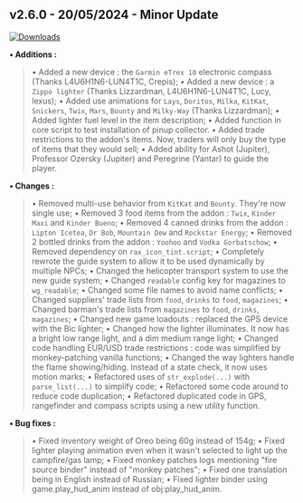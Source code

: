 ## **v2.6.0 - 20/05/2024 - Minor Update**

[![Downloads](https://img.shields.io/github/downloads/nltp-ashes/Western-Goods/v2.6.0/total?label=Downloads)]()

**• Additions :**
> • Added a new device : the `Garmin eTrex 10` electronic compass (Thanks L4U6H1N6-LUN4T1C, Crepis);
> • Added a new device : a `Zippo lighter` (Thanks Lizzardman, L4U6H1N6-LUN4T1C, Lucy, lexus);
> • Added use animations for `Lays`, `Doritos`, `Milka`, `KitKat`, `Snickers`, `Twix`, `Mars`, `Bounty` and `Milky-Way` (Thanks Lizzardman);
> • Added lighter fuel level in the item description;
> • Added function in core script to test installation of pinup collector.
> • Added trade restrictions to the addon's items. Now, traders will only buy the type of items that they would sell;
> • Added ability for Ashot (Jupiter), Professor Ozersky (Jupiter) and Peregrine (Yantar) to guide the player.

**• Changes :**
> • Removed multi-use behavior from `KitKat` and `Bounty`. They're now single use;
> • Removed 3 food items from the addon : `Twix`, `Kinder Maxi` and `Kinder Bueno`;
> • Removed 4 canned drinks from the addon : `Lipton Icetea`, `Dr Bob`, `Mountain Dew` and `Rockstar Energy`;
> • Removed 2 bottled drinks from the addon : `Yoohoo` and `Vodka Gorbatschow`;
> • Removed dependency on `rax_icon_tint.script`;
> • Completely rewrote the guide system to allow it to be used dynamically by multiple NPCs;
> • Changed the helicopter transport system to use the new guide system;
> • Changed `readable` config key for magazines to `wg_readable`;
> • Changed some file names to avoid name conflicts;
> • Changed suppliers' trade lists from `food`, `drinks` to `food`, `magazines`;
> • Changed barman's trade lists from `magazines` to `food`, `drinks`, `magazines`;
> • Changed new game loadouts : replaced the GPS device with the Bic lighter;
> • Changed how the lighter illuminates. It now has a bright low range light, and a dim medium range light;
> • Changed code handling EUR/USD trade restrictions : code was simplified by monkey-patching vanilla functions;
> • Changed the way lighters handle the flame showing/hiding. Instead of a state check, it now uses motion marks;
> • Refactored uses of `str_explode(...)` with `parse_list(...)` to simplify code;
> • Refactored some code around to reduce code duplication;
> • Refactored duplicated code in GPS, rangefinder and compass scripts using a new utility function.

**• Bug fixes :**
> • Fixed inventory weight of Oreo being 60g instead of 154g;
> • Fixed lighter playing animation even when it wasn't selected to light up the campfire/gas lamp;
> • Fixed monkey patches logs mentioning "fire source binder" instead of "monkey patches";
> • Fixed one translation being in English instead of Russian;
> • Fixed lighter binder using game.play_hud_anim instead of obj:play_hud_anim.